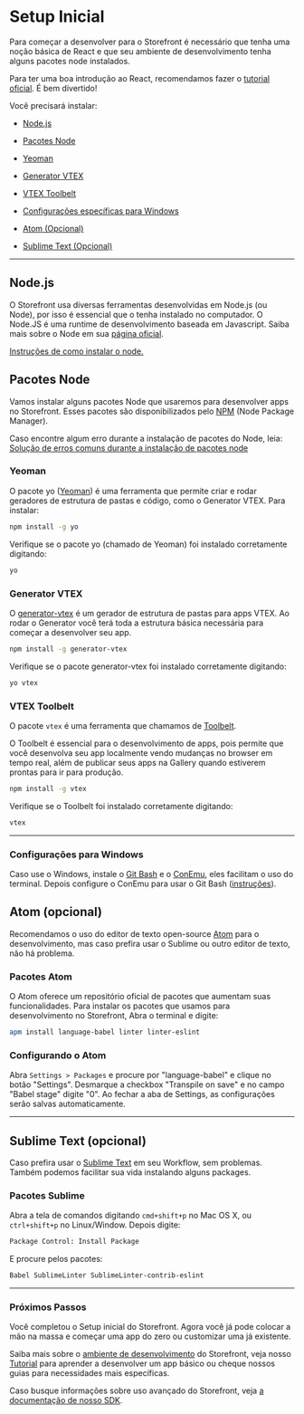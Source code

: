 # Setup Inicial

Para começar a desenvolver para o Storefront é necessário que tenha uma noção básica de React e que seu ambiente de desenvolvimento tenha alguns pacotes node instalados.

Para ter uma boa introdução ao React, recomendamos fazer o [tutorial oficial](http://facebook.github.io/react/docs/tutorial.html). É bem divertido!

Você precisará instalar:

 - [Node.js](#nodejs)
 - [Pacotes Node](#pacotes-node)
 - [Yeoman](#yeoman)
 - [Generator VTEX](#generator-vtex)
 - [VTEX Toolbelt](#vtex-toolbelt)


 - [Configurações específicas para Windows](#configurações-para-windows)
 - [Atom (Opcional)](#atom-opcional)
 - [Sublime Text (Opcional)](#sublime-text-opcional)

---

## Node.js

O Storefront usa diversas ferramentas desenvolvidas em Node.js (ou Node), por isso é essencial que o tenha instalado no computador. O Node.JS é uma runtime de desenvolvimento baseada em Javascript. Saiba mais sobre o Node em sua [página oficial](https://nodejs.org/).

[Instruções de como instalar o node.](https://gist.github.com/brenoc/534729c806dc0d4ca917)

## Pacotes Node

Vamos instalar alguns pacotes Node que usaremos para desenvolver apps no Storefront. Esses pacotes são disponibilizados pelo [NPM](https://www.npmjs.com/) (Node Package Manager).

Caso encontre algum erro durante a instalação de pacotes do Node, leia: [Solução de erros comuns durante a instalação de pacotes node](https://github.com/vtex-apps/docs/blob/refactor/new-docs/1_guias/solucao-de-erros-comuns-durante-a-instalacao-de-pacotes-node.md)

### Yeoman

O pacote yo ([Yeoman](http://yeoman.io/)) é uma ferramenta que permite criar e rodar geradores de estrutura de pastas e código, como o Generator VTEX. Para instalar:

```sh
npm install -g yo
```

Verifique se o pacote yo (chamado de Yeoman) foi instalado corretamente digitando:

```sh
yo
```

### Generator VTEX

O [generator-vtex](https://github.com/vtex/generator-vtex/) é um gerador de estrutura de pastas para apps VTEX. Ao rodar o Generator você terá toda a estrutura básica necessária para começar a desenvolver seu app.

```sh
npm install -g generator-vtex
```

Verifique se o pacote generator-vtex foi instalado corretamente digitando:

```sh
yo vtex
```

### VTEX Toolbelt

O pacote `vtex` é uma ferramenta que chamamos de [Toolbelt](https://github.com/vtex/toolbelt).

O Toolbelt é essencial para o desenvolvimento de apps, pois permite que você desenvolva seu app localmente vendo mudanças no browser em tempo real, além de publicar seus apps na Gallery quando estiverem prontas para ir para produção.

```sh
npm install -g vtex
```

Verifique se o Toolbelt foi instalado corretamente digitando:

```sh
vtex
```

---

### Configurações para Windows

Caso use o Windows, instale o [Git Bash](https://git-for-windows.github.io/) e o [ConEmu](https://conemu.github.io/), eles facilitam o uso do terminal. Depois configure o ConEmu para usar o Git Bash ([instruções](https://gist.github.com/brenoc/fb704b6217fa24e26c97)).

## Atom (opcional)

Recomendamos o uso do editor de texto open-source [Atom](http://atom.io) para o desenvolvimento, mas caso prefira usar o Sublime ou outro editor de texto, não há problema.

### Pacotes Atom

O Atom oferece um repositório oficial de pacotes que aumentam suas funcionalidades. Para instalar os pacotes que usamos para desenvolvimento no Storefront, Abra o terminal e digite:

```sh
apm install language-babel linter linter-eslint
```

### Configurando o Atom

Abra `Settings > Packages` e procure por "language-babel" e clique no botão "Settings". Desmarque a checkbox "Transpile on save" e no campo "Babel stage" digite "0". Ao fechar a aba de Settings, as configurações serão salvas automaticamente.

---

## Sublime Text (opcional)

Caso prefira usar o [Sublime Text](http://www.sublimetext.com/) em seu Workflow, sem problemas. Também podemos facilitar sua vida instalando alguns packages.

### Pacotes Sublime

Abra a tela de comandos digitando `cmd+shift+p` no Mac OS X, ou `ctrl+shift+p` no Linux/Window. Depois digite:

```sh
Package Control: Install Package
```
E procure pelos pacotes:

```sh
Babel SublimeLinter SublimeLinter-contrib-eslint
```

---

### Próximos Passos

Você completou o Setup inicial do Storefront. Agora você já pode colocar a mão na massa e começar uma app do zero ou customizar uma já existente.

Saiba mais sobre o [ambiente de desenvolvimento](4-ambiente-de-desenvolvimento.md) do Storefront, veja nosso [Tutorial](2-criando-seu-primeiro-app.md) para aprender a desenvolver um app básico ou cheque nossos guias para necessidades mais específicas.

Caso busque informações sobre uso avançado do Storefront, veja [a documentação de nosso SDK](http://vtex-apps.github.io/storefront-sdk/).
